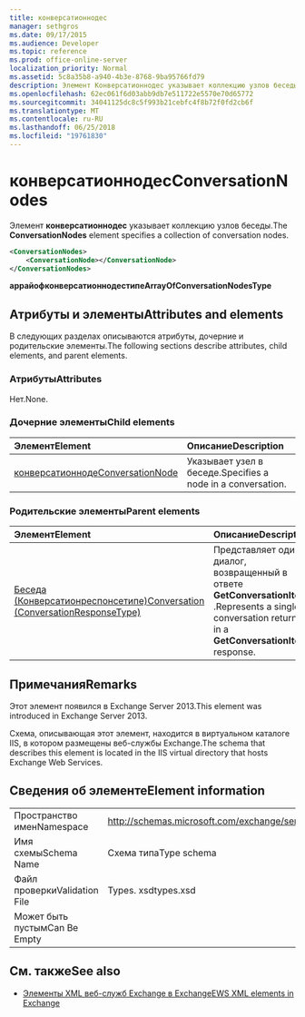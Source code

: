 ```yaml
---
title: конверсатионнодес
manager: sethgros
ms.date: 09/17/2015
ms.audience: Developer
ms.topic: reference
ms.prod: office-online-server
localization_priority: Normal
ms.assetid: 5c8a35b8-a940-4b3e-8768-9ba95766fd79
description: Элемент Конверсатионнодес указывает коллекцию узлов беседы.
ms.openlocfilehash: 62ec061f6d03abb9db7e511722e5570e70d65772
ms.sourcegitcommit: 34041125dc8c5f993b21cebfc4f8b72f0fd2cb6f
ms.translationtype: MT
ms.contentlocale: ru-RU
ms.lasthandoff: 06/25/2018
ms.locfileid: "19761830"
---
```

# <a name="conversationnodes"></a><span data-ttu-id="2598c-103">конверсатионнодес</span><span class="sxs-lookup"><span data-stu-id="2598c-103">ConversationNodes</span></span>

<span data-ttu-id="2598c-104">Элемент **конверсатионнодес** указывает коллекцию узлов беседы.</span><span class="sxs-lookup"><span data-stu-id="2598c-104">The **ConversationNodes** element specifies a collection of conversation nodes.</span></span> 
  
```XML
<ConversationNodes>
    <ConversationNode></ConversationNode>
</ConversationNodes>
```

 <span data-ttu-id="2598c-105">**аррайофконверсатионнодестипе**</span><span class="sxs-lookup"><span data-stu-id="2598c-105">**ArrayOfConversationNodesType**</span></span>
## <a name="attributes-and-elements"></a><span data-ttu-id="2598c-106">Атрибуты и элементы</span><span class="sxs-lookup"><span data-stu-id="2598c-106">Attributes and elements</span></span>

<span data-ttu-id="2598c-107">В следующих разделах описываются атрибуты, дочерние и родительские элементы.</span><span class="sxs-lookup"><span data-stu-id="2598c-107">The following sections describe attributes, child elements, and parent elements.</span></span>
  
### <a name="attributes"></a><span data-ttu-id="2598c-108">Атрибуты</span><span class="sxs-lookup"><span data-stu-id="2598c-108">Attributes</span></span>

<span data-ttu-id="2598c-109">Нет.</span><span class="sxs-lookup"><span data-stu-id="2598c-109">None.</span></span>
  
### <a name="child-elements"></a><span data-ttu-id="2598c-110">Дочерние элементы</span><span class="sxs-lookup"><span data-stu-id="2598c-110">Child elements</span></span>

|<span data-ttu-id="2598c-111">**Элемент**</span><span class="sxs-lookup"><span data-stu-id="2598c-111">**Element**</span></span>|<span data-ttu-id="2598c-112">**Описание**</span><span class="sxs-lookup"><span data-stu-id="2598c-112">**Description**</span></span>|
|:-----|:-----|
|[<span data-ttu-id="2598c-113">конверсатионноде</span><span class="sxs-lookup"><span data-stu-id="2598c-113">ConversationNode</span></span>](conversationnode.md) <br/> |<span data-ttu-id="2598c-114">Указывает узел в беседе.</span><span class="sxs-lookup"><span data-stu-id="2598c-114">Specifies a node in a conversation.</span></span>  <br/> |
   
### <a name="parent-elements"></a><span data-ttu-id="2598c-115">Родительские элементы</span><span class="sxs-lookup"><span data-stu-id="2598c-115">Parent elements</span></span>

|<span data-ttu-id="2598c-116">**Элемент**</span><span class="sxs-lookup"><span data-stu-id="2598c-116">**Element**</span></span>|<span data-ttu-id="2598c-117">**Описание**</span><span class="sxs-lookup"><span data-stu-id="2598c-117">**Description**</span></span>|
|:-----|:-----|
|[<span data-ttu-id="2598c-118">Беседа (Конверсатионреспонсетипе)</span><span class="sxs-lookup"><span data-stu-id="2598c-118">Conversation (ConversationResponseType)</span></span>](conversation-conversationresponsetype.md) <br/> |<span data-ttu-id="2598c-119">Представляет один диалог, возвращенный в ответе **GetConversationItems** .</span><span class="sxs-lookup"><span data-stu-id="2598c-119">Represents a single conversation returned in a **GetConversationItems** response.</span></span>  <br/> |
   
## <a name="remarks"></a><span data-ttu-id="2598c-120">Примечания</span><span class="sxs-lookup"><span data-stu-id="2598c-120">Remarks</span></span>

<span data-ttu-id="2598c-121">Этот элемент появился в Exchange Server 2013.</span><span class="sxs-lookup"><span data-stu-id="2598c-121">This element was introduced in Exchange Server 2013.</span></span>
  
<span data-ttu-id="2598c-122">Схема, описывающая этот элемент, находится в виртуальном каталоге IIS, в котором размещены веб-службы Exchange.</span><span class="sxs-lookup"><span data-stu-id="2598c-122">The schema that describes this element is located in the IIS virtual directory that hosts Exchange Web Services.</span></span>
  
## <a name="element-information"></a><span data-ttu-id="2598c-123">Сведения об элементе</span><span class="sxs-lookup"><span data-stu-id="2598c-123">Element information</span></span>

|||
|:-----|:-----|
|<span data-ttu-id="2598c-124">Пространство имен</span><span class="sxs-lookup"><span data-stu-id="2598c-124">Namespace</span></span>  <br/> |http://schemas.microsoft.com/exchange/services/2006/types  <br/> |
|<span data-ttu-id="2598c-125">Имя схемы</span><span class="sxs-lookup"><span data-stu-id="2598c-125">Schema Name</span></span>  <br/> |<span data-ttu-id="2598c-126">Схема типа</span><span class="sxs-lookup"><span data-stu-id="2598c-126">Type schema</span></span>  <br/> |
|<span data-ttu-id="2598c-127">Файл проверки</span><span class="sxs-lookup"><span data-stu-id="2598c-127">Validation File</span></span>  <br/> |<span data-ttu-id="2598c-128">Types. xsd</span><span class="sxs-lookup"><span data-stu-id="2598c-128">types.xsd</span></span>  <br/> |
|<span data-ttu-id="2598c-129">Может быть пустым</span><span class="sxs-lookup"><span data-stu-id="2598c-129">Can Be Empty</span></span>  <br/> ||
   
## <a name="see-also"></a><span data-ttu-id="2598c-130">См. также</span><span class="sxs-lookup"><span data-stu-id="2598c-130">See also</span></span>



- [<span data-ttu-id="2598c-131">Элементы XML веб-служб Exchange в Exchange</span><span class="sxs-lookup"><span data-stu-id="2598c-131">EWS XML elements in Exchange</span></span>](ews-xml-elements-in-exchange.md)

